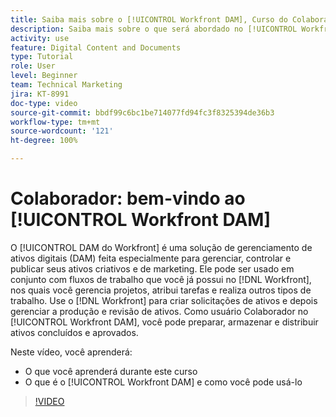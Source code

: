```yaml
---
title: Saiba mais sobre o [!UICONTROL Workfront DAM], Curso do Colaborador
description: Saiba mais sobre o que será abordado no [!UICONTROL Workfront DAM], Curso do Colaborador.
activity: use
feature: Digital Content and Documents
type: Tutorial
role: User
level: Beginner
team: Technical Marketing
jira: KT-8991
doc-type: video
source-git-commit: bbdf99c6bc1be714077fd94fc3f8325394de36b3
workflow-type: tm+mt
source-wordcount: '121'
ht-degree: 100%

---
```


# Colaborador: bem-vindo ao [!UICONTROL Workfront DAM]

O [!UICONTROL DAM do Workfront] é uma solução de gerenciamento de ativos digitais (DAM) feita especialmente para gerenciar, controlar e publicar seus ativos criativos e de marketing. Ele pode ser usado em conjunto com fluxos de trabalho que você já possui no [!DNL Workfront], nos quais você gerencia projetos, atribui tarefas e realiza outros tipos de trabalho. Use o [!DNL Workfront] para criar solicitações de ativos e depois gerenciar a produção e revisão de ativos. Como usuário Colaborador no [!UICONTROL Workfront DAM], você pode preparar, armazenar e distribuir ativos concluídos e aprovados.

Neste vídeo, você aprenderá:

* O que você aprenderá durante este curso
* O que é o [!UICONTROL Workfront DAM] e como você pode usá-lo

>[!VIDEO](https://video.tv.adobe.com/v/3445704/?quality=12&learn=on&enablevpops=1&captions=por_br)
